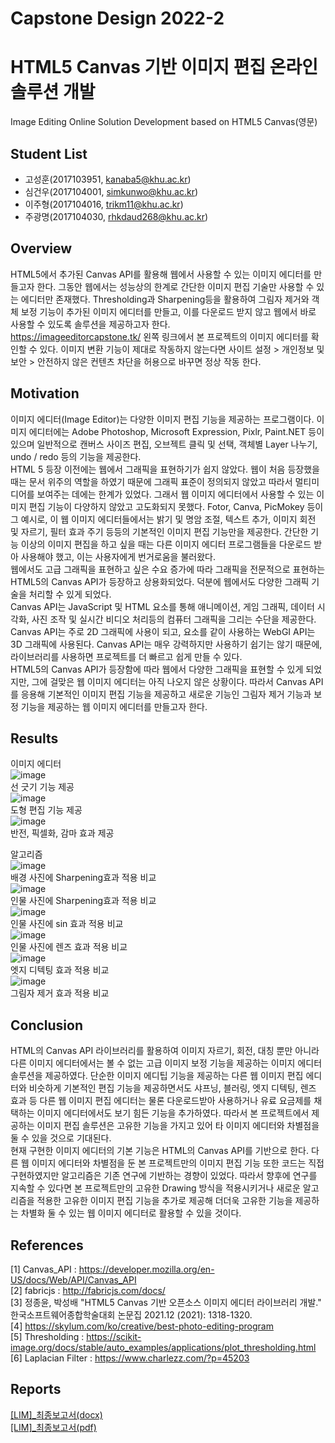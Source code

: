 # Capstone Design 2022-2
# HTML5 Canvas 기반 이미지 편집 온라인 솔루션 개발
Image Editing Online Solution Development based on HTML5 Canvas(영문)  

## Student List
* 고성훈(2017103951, kanaba5@khu.ac.kr)  
* 심건우(2017104001, simkunwo@khu.ac.kr)  
* 이주형(2017104016, trikm11@khu.ac.kr)  
* 주광명(2017104030, rhkdaud268@khu.ac.kr)  

## Overview  
HTML5에서 추가된 Canvas API를 활용해 웹에서 사용할 수 있는 이미지 에디터를 만들고자 한다. 그동안 웹에서는 성능상의 한계로 간단한 이미지 편집 기술만 사용할 수 있는 에디터만 존재했다. Thresholding과 Sharpening등을 활용하여 그림자 제거와 객체 보정 기능이 추가된 이미지 에디터를 만들고, 이를 다운로드 받지 않고 웹에서 바로 사용할 수 있도록 솔루션을 제공하고자 한다.  
  https://imageeditorcapstone.tk/ 왼쪽 링크에서 본 프로젝트의 이미지 에디터를 확인할 수 있다.
  이미지 변환 기능이 제대로 작동하지 않는다면 사이트 설정 > 개인정보 및 보안 > 안전하지 않은 컨텐츠 차단을 허용으로 바꾸면 정상 작동 한다.

## Motivation
  이미지 에디터(Image Editor)는 다양한 이미지 편집 기능을 제공하는 프로그램이다. 이미지 에디터에는 Adobe Photoshop, Microsoft Expression, Pixlr, Paint.NET 등이 있으며 일반적으로 캔버스 사이즈 편집, 오브젝트 클릭 및 선택, 객체별 Layer 나누기, undo / redo 등의 기능을 제공한다.  
    HTML 5 등장 이전에는 웹에서 그래픽을 표현하기가 쉽지 않았다. 웹이 처음 등장했을 때는 문서 위주의 역할을 하였기 때문에 그래픽 표준이 정의되지 않았고 따라서 멀티미디어를 보여주는 데에는 한계가 있었다. 그래서 웹 이미지 에디터에서 사용할 수 있는 이미지 편집 기능이 다양하지 않았고 고도화되지 못했다. Fotor, Canva, PicMokey 등이 그 예시로, 이 웹 이미지 에디터들에서는 밝기 및 명암 조절, 텍스트 추가, 이미지 회전 및 자르기, 필터 효과 주기 등등의 기본적인 이미지 편집 기능만을 제공한다. 간단한 기능 이상의 이미지 편집을 하고 싶을 때는 다른 이미지 에디터 프로그램들을 다운로드 받아 사용해야 했고, 이는 사용자에게 번거로움을 불러왔다.  
  웹에서도 고급 그래픽을 표현하고 싶은 수요 증가에 따라 그래픽을 전문적으로 표현하는 HTML5의 Canvas API가 등장하고 상용화되었다. 덕분에 웹에서도 다양한 그래픽 기술을 처리할 수 있게 되었다.  
  Canvas API는 JavaScript 및 HTML <canvas> 요소를 통해 애니메이션, 게임 그래픽, 데이터 시각화, 사진 조작 및 실시간 비디오 처리등의 컴퓨터 그래픽을 그리는 수단을 제공한다.  Canvas API는 주로 2D 그래픽에 사용이 되고, <canvas> 요소를 같이 사용하는 WebGI API는 3D 그래픽에 사용된다. Canvas API는 매우 강력하지만 사용하기 쉽기는 않기 때문에, 라이브러리를 사용하면 프로젝트를 더 빠르고 쉽게 만들 수 있다.  
  HTML5의 Canvas API가 등장함에 따라 웹에서 다양한 그래픽을 표현할 수 있게 되었지만, 그에 걸맞은 웹 이미지 에디터는 아직 나오지 않은 상황이다. 따라서 Canvas API를 응용해 기본적인 이미지 편집 기능을 제공하고 새로운 기능인 그림자 제거 기능과 보정 기능을 제공하는 웹 이미지 에디터를 만들고자 한다.  
  
## Results  
이미지 에디터  
![image](https://user-images.githubusercontent.com/77709696/208286023-a9e79a81-19fb-4481-8c94-4716a652df93.png)  
선 긋기 기능 제공  
![image](https://user-images.githubusercontent.com/77709696/208286037-fc7b3aba-b76d-4356-ae77-bd8e7ef0aa12.png)  
도형 편집 기능 제공  
![image](https://user-images.githubusercontent.com/77709696/208286059-fd00a3bd-8285-4ab5-8661-8d2fbb10ded1.png)  
반전, 픽셀화, 감마 효과 제공

알고리즘  
![image](https://user-images.githubusercontent.com/77709696/208285680-6c32152a-b3dd-4b8e-9de9-12260823d3ed.png)  
배경 사진에 Sharpening효과 적용 비교  
![image](https://user-images.githubusercontent.com/77709696/208285848-cd1f0879-9e0f-4e7b-b293-db8e69882625.png)  
인물 사진에 Sharpening효과 적용 비교  
![image](https://user-images.githubusercontent.com/77709696/208285864-2ee580a8-b5b3-4ddf-91e7-4b8f58d82cce.png)  
인물 사진에 sin 효과 적용 비교  
![image](https://user-images.githubusercontent.com/77709696/208285876-21f24f8a-e138-4fbf-8231-798adbc37d19.png)  
인물 사진에 렌즈 효과 적용 비교  
![image](https://user-images.githubusercontent.com/77709696/208285885-8e0db179-da12-4f62-aedf-ff6e1f98ba5d.png)  
엣지 디텍팅 효과 적용 비교  
![image](https://user-images.githubusercontent.com/77709696/208285909-b88e0c78-f7e5-4dcd-a952-bb46318c60b4.png)  
그림자 제거 효과 적용 비교  

## Conclusion
  HTML의 Canvas API 라이브러리를 활용하여 이미지 자르기, 회전, 대칭 뿐만 아니라 다른 이미지 에디터에서는 볼 수 없는 고급 이미지 보정 기능을 제공하는 이미지 에디터 솔루션을 제공하였다. 단순한 이미지 에디팁 기능을 제공하는 다른 웹 이미지 편집 에디터와 비슷하게 기본적인 편집 기능을 제공하면서도 샤프닝, 블러링, 엣지 디텍팅, 렌즈 효과 등 다른 웹 이미지 편집 에디터는 물론 다운로드받아 사용하거나 유료 요금제를 채택하는 이미지 에디터에서도 보기 힘든 기능을 추가하였다. 따라서 본 프로젝트에서 제공하는 이미지 편집 솔루션은 고유한 기능을 가지고 있어 타 이미지 에디터와 차별점을 둘 수 있을 것으로 기대된다.  
  현재 구현한 이미지 에디터의 기본 기능은 HTML의 Canvas API를 기반으로 한다. 다른 웹 이미지 에디터와 차별점을 둔 본 프로젝트만의 이미지 편집 기능 또한 코드는 직접 구현하였지만 알고리즘은 기존 연구에 기반하는 경향이 있었다. 따라서 향후에 연구를 지속할 수 있다면 본 프로젝트만의 고유한 Drawing 방식을 적용시키거나 새로운 알고리즘을 적용한 고유한 이미지 편집 기능을 추가로 제공해 더더욱 고유한 기능을 제공하는 차별화 둘 수 있는 웹 이미지 에디터로 활용할 수 있을 것이다.
  
## References
[1] Canvas_API : https://developer.mozilla.org/en-US/docs/Web/API/Canvas_API  
[2] fabricjs : http://fabricjs.com/docs/  
[3] 정종윤, 박성배 "HTML5 Canvas 기반 오픈소스 이미지 에디터 라이브러리 개발." 한국소프트웨어종합학술대회 논문집 2021.12 (2021): 1318-1320.  
[4] https://skylum.com/ko/creative/best-photo-editing-program  
[5] Thresholding : https://scikit-image.org/docs/stable/auto_examples/applications/plot_thresholding.html  
[6] Laplacian Filter : https://www.charlezz.com/?p=45203  

## Reports
[[LIM]_최종보고서(docx)](https://github.com/pestyswami/Capstone_Design_1_Image_Editor/blob/dev/report/%5BLIM%5DCD1_%EC%B5%9C%EC%A2%85%EB%B3%B4%EA%B3%A0%EC%84%9C.docx)  
[[LIM]_최종보고서(pdf)](https://github.com/pestyswami/Capstone_Design_1_Image_Editor/blob/dev/report/%5BLIM%5DCD1_%EC%B5%9C%EC%A2%85%EB%B3%B4%EA%B3%A0%EC%84%9C.pdf)
